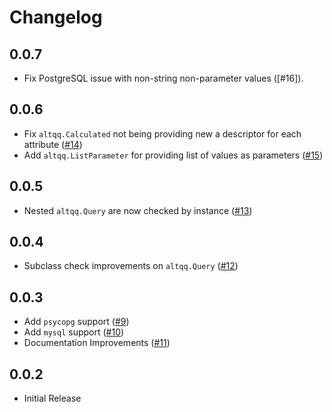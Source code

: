 # Changelog

## 0.0.7

- Fix PostgreSQL issue with non-string non-parameter values ([#16]).

## 0.0.6

- Fix `altqq.Calculated` not being providing new a descriptor for each attribute
  ([#14])
- Add `altqq.ListParameter` for providing list of values as parameters ([#15])

[#14]: https://github.com/baluyotraf/altqq/pull/14
[#15]: https://github.com/baluyotraf/altqq/pull/15

## 0.0.5

- Nested `altqq.Query` are now checked by instance ([#13])

[#13]: https://github.com/baluyotraf/altqq/pull/13

## 0.0.4

- Subclass check improvements on `altqq.Query` ([#12])

[#12]: https://github.com/baluyotraf/altqq/pull/12

## 0.0.3

- Add `psycopg` support ([#9])
- Add `mysql` support ([#10])
- Documentation Improvements ([#11])

[#9]: https://github.com/baluyotraf/altqq/pull/9
[#10]: https://github.com/baluyotraf/altqq/pull/10
[#11]: https://github.com/baluyotraf/altqq/pull/11

## 0.0.2

- Initial Release

